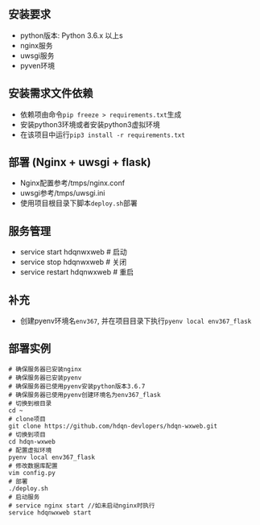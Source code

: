 ## 安装要求
- python版本: Python 3.6.x 以上s
- nginx服务
- uwsgi服务
- pyven环境

## 安装需求文件依赖
- 依赖项由命令`pip freeze > requirements.txt`生成
- 安装python3环境或者安装python3虚拟环境
- 在该项目中运行`pip3 install -r requirements.txt`

## 部署 (Nginx + uwsgi + flask)
- Nginx配置参考/tmps/nginx.conf
- uwsgi参考/tmps/uwsgi.ini
- 使用项目根目录下脚本`deploy.sh`部署

## 服务管理
- service start hdqnwxweb   # 启动
- service stop hdqnwxweb    # 关闭
- service restart hdqnwxweb # 重启

## 补充
- 创建pyenv环境名`env367`, 并在项目目录下执行`pyenv local env367_flask`

## 部署实例
```
# 确保服务器已安装nginx
# 确保服务器已安装pyenv
# 确保服务器已使用pyenv安装python版本3.6.7
# 确保服务器已使用pyenv创建环境名为env367_flask
# 切换到根目录
cd ~
# clone项目
git clone https://github.com/hdqn-devlopers/hdqn-wxweb.git
# 切换到项目
cd hdqn-wxweb
# 配置虚拟环境
pyenv local env367_flask
# 修改数据库配置
vim config.py
# 部署
./deploy.sh
# 启动服务
# service nginx start //如未启动nginx时执行
service hdqnwxweb start
```